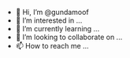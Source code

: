 - 👋 Hi, I’m @gundamoof
- 👀 I’m interested in ...
- 🌱 I’m currently learning ...
- 💞️ I’m looking to collaborate on ...
- 📫 How to reach me ...

<!---
gundamoof/gundamoof is a ✨ special ✨ repository because its `README.md` (this file) appears on your GitHub profile.
You can click the Preview link to take a look at your changes.
--->
